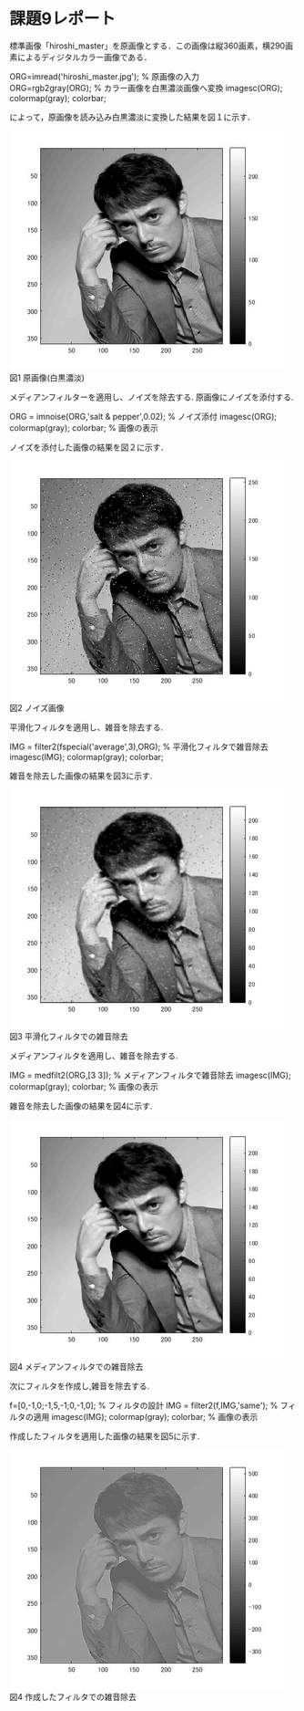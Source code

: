 ﻿# 課題9レポート

標準画像「hiroshi_master」を原画像とする．この画像は縦360画素，横290画素によるディジタルカラー画像である．

ORG=imread('hiroshi_master.jpg'); % 原画像の入力  
ORG=rgb2gray(ORG); % カラー画像を白黒濃淡画像へ変換
imagesc(ORG); colormap(gray); colorbar;

によって，原画像を読み込み白黒濃淡に変換した結果を図１に示す．

![原画像](https://github.com/Obonnu/lecture_image_processing/blob/master/image/hiroshi_kadai9-1.jpg)  
図1 原画像(白黒濃淡)

メディアンフィルターを適用し、ノイズを除去する.
原画像にノイズを添付する.

ORG = imnoise(ORG,'salt & pepper',0.02); % ノイズ添付
imagesc(ORG); colormap(gray); colorbar; % 画像の表示

ノイズを添付した画像の結果を図２に示す．

![ノイズ画像](https://github.com/Obonnu/lecture_image_processing/blob/master/image/hiroshi_kadai9-2.jpg)  
図2 ノイズ画像

平滑化フィルタを適用し、雑音を除去する.

IMG = filter2(fspecial('average',3),ORG); % 平滑化フィルタで雑音除去
imagesc(IMG); colormap(gray); colorbar;

雑音を除去した画像の結果を図3に示す.

![平滑化フィルタでの雑音除去](https://github.com/Obonnu/lecture_image_processing/blob/master/image/hiroshi_kadai9-3.jpg)  
図3 平滑化フィルタでの雑音除去

メディアンフィルタを適用し、雑音を除去する.

IMG = medfilt2(ORG,[3 3]); % メディアンフィルタで雑音除去
imagesc(IMG); colormap(gray); colorbar; % 画像の表示

雑音を除去した画像の結果を図4に示す.

![メディアンフィルタの雑音除去](https://github.com/Obonnu/lecture_image_processing/blob/master/image/hiroshi_kadai9-4.jpg)  
図4 メディアンフィルタでの雑音除去

次にフィルタを作成し,雑音を除去する.

f=[0,-1,0;-1,5,-1;0,-1,0]; % フィルタの設計
IMG = filter2(f,IMG,'same'); % フィルタの適用
imagesc(IMG); colormap(gray); colorbar; % 画像の表示

作成したフィルタを適用した画像の結果を図5に示す.

![作成したフィルタの雑音除去](https://github.com/Obonnu/lecture_image_processing/blob/master/image/hiroshi_kadai9-5.jpg)  
図4 作成したフィルタでの雑音除去

